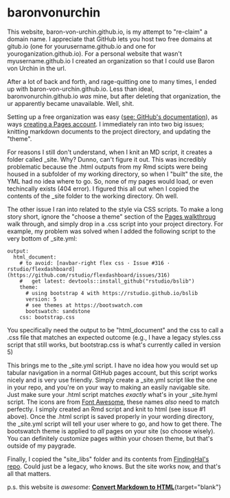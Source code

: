 # baronvonurchin

This website, baron-von-urchin.github.io, is my attempt to "re-claim" a domain name. I appreciate that GitHub lets you host two free domains at gitub.io (one for yourusername.github.io and one for youroganization.github.io). For a personal website that wasn't myusername.github.io I created an organization so that I could use Baron von Urchin in the url. 

After a lot of back and forth, and rage-quitting one to many times, I ended up with baron-von-urchin.github.io. Less than ideal, baronvonurchin.github.io _was_ mine, but after deleting that organization, the ur apparently became unavailable. Well, shit. 

Setting up a free organization was easy ([see: GitHub's documentation](https://docs.github.com/en/organizations/collaborating-with-groups-in-organizations/creating-a-new-organization-from-scratch)), as ways [creating a Pages account](https://docs.github.com/en/pages/quickstart). I immediately ran into two big issues; knitting markdown documents to the project directory, and updating the "theme". 

For reasons I still don't understand, when I knit an MD script, it creates a folder called _site. Why? Dunno, can't figure it out. This was incredibly problematic because the .html outputs from my Rmd scipts were being housed in a subfolder of my working directory, so when I "built" the site, the YML had no idea where to go. So, none of my pages would load, or even techincally exists (404 error). I figured this all out when I copied the contents of the _site folder to the working directory. Oh well. 

The other issue I ran into related to the style via CSS scripts. To make a long story short, ignore the "choose a theme" section of the [Pages walkthroug](https://docs.github.com/en/pages/quickstart) walk through, and simply drop in a .css script into your project directory. For example, my problem was solved when I added the following script to the very bottom of _site.yml: 

```{r setup, include=FALSE}
output:
  html_document:
    # to avoid: [navbar-right flex css · Issue #316 · rstudio/flexdashboard](https://github.com/rstudio/flexdashboard/issues/316)
    #   get latest: devtools::install_github("rstudio/bslib")
    theme:
      # using bootstrap 4 with https://rstudio.github.io/bslib
      version: 5
      # see themes at https://bootswatch.com
      bootswatch: sandstone
    css: bootstrap.css
```
You specifically need the output to be "html_document" and the css to call a .css file that matches an expected outcome (e.g., I have a legacy styles.css script that still works, but bootstrap.css is what's currently called in version 5)

This brings me to the _site.yml script. I have no idea how you would set up tabular navigation in a normal GitHub pages account, but this script works nicely and is very use friendly. Simply create a _site.yml script like the one in your repo, and you're on your way to making an easily navigable site. Just make sure your .html script matches *exactly* what's in your _site.hyml script. The icons are from [Font Awesome](https://fontawesome.com/icons), these names *also* need to match perfectly. I simply created an Rmd script and knit to html (see issue #1 above). Once the .html script is saved properly in your wording directory, the _site.yml script will tell your user where to go, and how to get there. The bootswatch theme is applied to *all* pages on your site (so choose wisely). You can definitely customize pages within your chosen theme, but that's outside of my paygrade. 

Finally, I copied the "site_libs" folder and its contents from [FindingHal's repo](https://github.com/ecoquants/findinghal). Could just be a legacy, who knows. But the site works now, and that's all that matters. 


p.s. this website is _awesome_: [**Convert Markdown to HTML**](https://markdowntohtml.com/){target="blank"}
